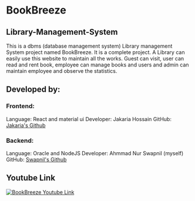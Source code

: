 # BookBreeze
## Library-Management-System
This is a dbms (database management system) Library management System project named BookBreeze. It is a complete project. A Library can easily use this website to maintain all the works. Guest can visit, user can read and rent book, employee can manage books and users and admin can maintain employee and observe the statistics.

## Developed by:
### Frontend:
  Language: React and material ui
  Developer: Jakaria Hossain 
  GitHub: [Jakaria's Github](https://github.com/Jakaria44)
### Backend:
  Language: Oracle and NodeJS
  Developer: Ahmmad Nur Swapnil (myself)
  GitHub: [Swapnil's Github](https://github.com/AN-SWAPNIL)

## Youtube Link
[![BookBreeze Youtube Link](https://img.youtube.com/vi/U3--wTRYMxs/0.jpg)](https://www.youtube.com/watch?v=U3--wTRYMxs)
